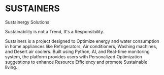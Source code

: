 # SUSTAINERS
Sustainergy Solutions

Sustainability is not a Trend, It's a Responsibility.

Sustainers is a project designed to Optimize energy and water consumption in home appliances like Refrigerators, Air conditioners, Washing machines, and Desert air coolers. Built using Python, AI, and Real-time monitoring system, the platform provides users with Personalized Optimization suggestions to enhance Resource Efficiency and promote Sustainable living.
